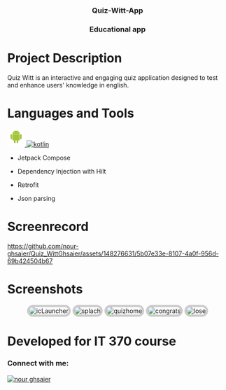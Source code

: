 
<h3 align="center">Quiz-Witt-App</h3>
<h3 align="center"> Educational app </h3>

# Project Description
Quiz Witt is an interactive and engaging quiz application designed to test and enhance users' knowledge in english.

# Languages and Tools

<p align="left"> <a href="https://developer.android.com" target="_blank" rel="noreferrer"> <img src="https://raw.githubusercontent.com/devicons/devicon/master/icons/android/android-original-wordmark.svg" alt="android" width="40" height="40"/> </a> <a href="https://kotlinlang.org" target="_blank" rel="noreferrer"> <img src="https://www.vectorlogo.zone/logos/kotlinlang/kotlinlang-icon.svg" alt="kotlin" width="40" height="40"/> </a> </p>

* Jetpack Compose </p>
* Dependency Injection with Hilt</p>
* Retrofit </p>
* Json parsing </p>


# Screenrecord
https://github.com/nour-ghsaier/Quiz_WittGhsaier/assets/148276631/5b07e33e-8107-4a0f-956d-69b424504b67

# Screenshots

<div align="center">
  <img src="https://github.com/nour-ghsaier/Quiz_WittGhsaier/assets/148276631/57d304b9-9648-462a-9610-c5d6f0cd5b73" alt="icLauncher" width="220" style="border: 5px solid #ccc; border-radius: 15px;">
  <img src="https://github.com/nour-ghsaier/Quiz_WittGhsaier/assets/148276631/d4f0994d-c2a5-4373-b40d-0700bca27acb" alt="splach" width="220" style="border: 5px solid #ccc; border-radius: 15px;">
  <img src="https://github.com/nour-ghsaier/Quiz_WittGhsaier/assets/148276631/cc07e652-36b1-4137-97e1-edde206c3fe9" alt="quizhome" width="220" style="border: 5px solid #ccc; border-radius: 15px;">
  <img src="https://github.com/nour-ghsaier/Quiz_WittGhsaier/assets/148276631/0b3c848f-0302-4d9e-864d-687cc64375f4" alt="congrats" width="220" style="border: 5px solid #ccc; border-radius: 15px;">
  <img src="https://github.com/nour-ghsaier/Quiz_WittGhsaier/assets/148276631/f5be3290-8946-48be-8e48-1d321520d4f2" alt="lose" width="220" style="border: 5px solid #ccc; border-radius: 15px;">
</div>



# Developed for IT 370 course


<h3 align="left">Connect with me:</h3>
<p align="left">
<a href="https://www.linkedin.com/in/nour-ghsaier-bb7248221/" target="blank"><img align="center" src="https://raw.githubusercontent.com/rahuldkjain/github-profile-readme-generator/master/src/images/icons/Social/linked-in-alt.svg" alt="nour ghsaier" height="30" width="40" /></a>
</p>

